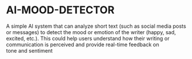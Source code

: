 # AI-MOOD-DETECTOR
A simple AI system that can analyze short text (such as social media posts or messages) to detect the mood or emotion of the writer (happy, sad, excited, etc.). This could help users understand how their writing or communication is perceived and provide real-time feedback on tone and sentiment

